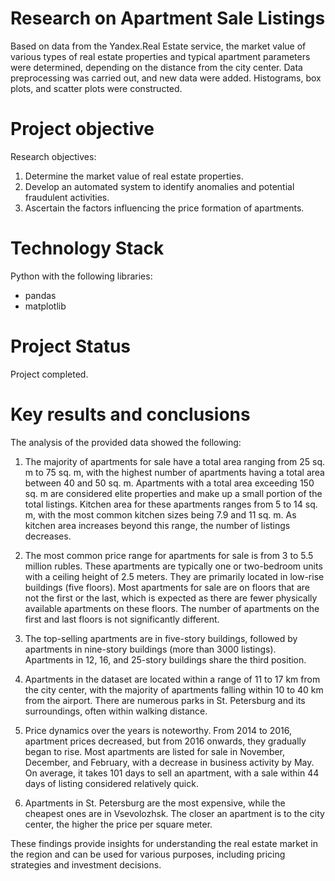 # Research on Apartment Sale Listings

Based on data from the Yandex.Real Estate service, the market value of various types of real estate properties and typical apartment parameters were determined, depending on the distance from the city center. Data preprocessing was carried out, and new data were added. Histograms, box plots, and scatter plots were constructed.

# Project objective

Research objectives:

1. Determine the market value of real estate properties.
2. Develop an automated system to identify anomalies and potential fraudulent activities.
3. Ascertain the factors influencing the price formation of apartments.

# Technology Stack

Python with the following libraries:
- pandas
- matplotlib

# Project Status

Project completed.

# Key results and conclusions

The analysis of the provided data showed the following:

1. The majority of apartments for sale have a total area ranging from 25 sq. m to 75 sq. m, with the highest number of apartments having a total area between 40 and 50 sq. m. Apartments with a total area exceeding 150 sq. m are considered elite properties and make up a small portion of the total listings. Kitchen area for these apartments ranges from 5 to 14 sq. m, with the most common kitchen sizes being 7.9 and 11 sq. m. As kitchen area increases beyond this range, the number of listings decreases.

2. The most common price range for apartments for sale is from 3 to 5.5 million rubles. These apartments are typically one or two-bedroom units with a ceiling height of 2.5 meters. They are primarily located in low-rise buildings (five floors). Most apartments for sale are on floors that are not the first or the last, which is expected as there are fewer physically available apartments on these floors. The number of apartments on the first and last floors is not significantly different.

3. The top-selling apartments are in five-story buildings, followed by apartments in nine-story buildings (more than 3000 listings). Apartments in 12, 16, and 25-story buildings share the third position.

4. Apartments in the dataset are located within a range of 11 to 17 km from the city center, with the majority of apartments falling within 10 to 40 km from the airport. There are numerous parks in St. Petersburg and its surroundings, often within walking distance.

5. Price dynamics over the years is noteworthy. From 2014 to 2016, apartment prices decreased, but from 2016 onwards, they gradually began to rise. Most apartments are listed for sale in November, December, and February, with a decrease in business activity by May. On average, it takes 101 days to sell an apartment, with a sale within 44 days of listing considered relatively quick.

6. Apartments in St. Petersburg are the most expensive, while the cheapest ones are in Vsevolozhsk. The closer an apartment is to the city center, the higher the price per square meter.

These findings provide insights for understanding the real estate market in the region and can be used for various purposes, including pricing strategies and investment decisions.